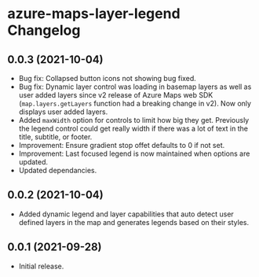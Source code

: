 # azure-maps-layer-legend Changelog

<a name="0.0.3"></a>
## 0.0.3 (2021-10-04)

- Bug fix: Collapsed button icons not showing bug fixed. 
- Bug fix: Dynamic layer control was loading in basemap layers as well as user added layers since v2 release of Azure Maps web SDK (`map.layers.getLayers` function had a breaking change in v2). Now only displays user added layers.
- Added `maxWidth` option for controls to limit how big they get. Previously the legend control could get really width if there was a lot of text in the title, subtitle, or footer.
- Improvement: Ensure gradient stop offet defaults to 0 if not set.
- Improvement: Last focused legend is now maintained when options are updated. 
- Updated dependancies.

<a name="0.0.2"></a>
## 0.0.2 (2021-10-04)

- Added dynamic legend and layer capabilities that auto detect user defined layers in the map and generates legends based on their styles.

<a name="0.0.1"></a>
## 0.0.1 (2021-09-28)

- Initial release.
